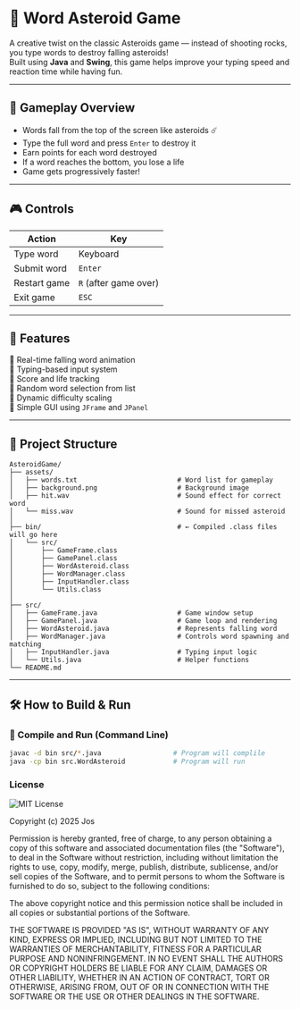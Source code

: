 # 📝 Word Asteroid Game  

A creative twist on the classic Asteroids game — instead of shooting rocks, you type words to destroy falling asteroids!  
Built using **Java** and **Swing**, this game helps improve your typing speed and reaction time while having fun.

---

## 🚀 Gameplay Overview

- Words fall from the top of the screen like asteroids ☄️  
- Type the full word and press `Enter` to destroy it  
- Earn points for each word destroyed  
- If a word reaches the bottom, you lose a life  
- Game gets progressively faster!

---

## 🎮 Controls

| Action             | Key                        |
|--------------------|----------------------------|
| Type word          | Keyboard                   |
| Submit word        | `Enter`                    |
| Restart game       | `R` (after game over)      |
| Exit game          | `ESC`                      |

---

## 🧠 Features

🔹 Real-time falling word animation  
🔹 Typing-based input system  
🔹 Score and life tracking  
🔹 Random word selection from list  
🔹 Dynamic difficulty scaling  
🔹 Simple GUI using `JFrame` and `JPanel`  

---

## 📁 Project Structure
```
AsteroidGame/
├── assets/
│   ├── words.txt                         # Word list for gameplay
│   ├── background.png                    # Background image
│   ├── hit.wav                           # Sound effect for correct word
│   └── miss.wav                          # Sound for missed asteroid
│
├── bin/                                  # ← Compiled .class files will go here
│   └── src/
│       ├── GameFrame.class
│       ├── GamePanel.class
│       ├── WordAsteroid.class
│       ├── WordManager.class
│       ├── InputHandler.class
│       └── Utils.class
│
├── src/
│   ├── GameFrame.java                    # Game window setup
│   ├── GamePanel.java                    # Game loop and rendering
│   ├── WordAsteroid.java                 # Represents falling word
│   ├── WordManager.java                  # Controls word spawning and matching
│   ├── InputHandler.java                 # Typing input logic
│   └── Utils.java                        # Helper functions
└── README.md
```

---

## 🛠 How to Build & Run

### 🔧 Compile and Run (Command Line)

```bash
javac -d bin src/*.java                  # Program will complile
java -cp bin src.WordAsteroid            # Program will run

```

### License 
![MIT License](https://img.shields.io/badge/License-MIT-blue.svg)

Copyright (c) 2025 Jos

Permission is hereby granted, free of charge, to any person obtaining a copy
of this software and associated documentation files (the "Software"), to deal
in the Software without restriction, including without limitation the rights
to use, copy, modify, merge, publish, distribute, sublicense, and/or sell
copies of the Software, and to permit persons to whom the Software is
furnished to do so, subject to the following conditions:

The above copyright notice and this permission notice shall be included in all
copies or substantial portions of the Software.

THE SOFTWARE IS PROVIDED "AS IS", WITHOUT WARRANTY OF ANY KIND, EXPRESS OR
IMPLIED, INCLUDING BUT NOT LIMITED TO THE WARRANTIES OF MERCHANTABILITY,
FITNESS FOR A PARTICULAR PURPOSE AND NONINFRINGEMENT. IN NO EVENT SHALL THE
AUTHORS OR COPYRIGHT HOLDERS BE LIABLE FOR ANY CLAIM, DAMAGES OR OTHER
LIABILITY, WHETHER IN AN ACTION OF CONTRACT, TORT OR OTHERWISE, ARISING FROM,
OUT OF OR IN CONNECTION WITH THE SOFTWARE OR THE USE OR OTHER DEALINGS IN THE
SOFTWARE.